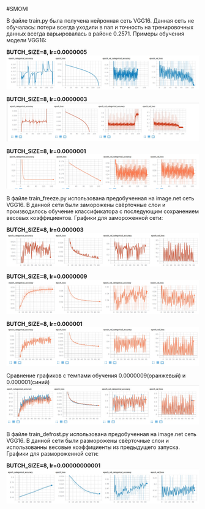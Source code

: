 #SMOMI

В файле train.py была получена нейронная сеть VGG16. Данная сеть не обучалась: потери всегда уходили в nan и точность на тренировочных данных всегда варьировалась в районе 0.2571.
Примеры обучения модели VGG16:

**BUTCH_SIZE=8, lr=0.0000005**
![Image alt](https://github.com/Repsolka/SMOMI/blob/Lab3/Graphs/JustVGG16/butch8_0.0000005.jpg)

**BUTCH_SIZE=8, lr=0.0000003**
![Image alt](https://github.com/Repsolka/SMOMI/blob/Lab3/Graphs/JustVGG16/butch8_0.0000003.jpg)

**BUTCH_SIZE=8, lr=0.0000001**
![Image alt](https://github.com/Repsolka/SMOMI/blob/Lab3/Graphs/JustVGG16/butch8_0.0000001.jpg)

В файле train_freeze.py использована предобученная на image.net сеть VGG16. В данной сети были заморожены свёрточные слои и 
производилось обучение классификатора с последующим сохранением весовых коэффициентов.
Графики для замороженной сети:

**BUTCH_SIZE=8, lr=0.000003**
![Image alt](https://github.com/Repsolka/SMOMI/blob/Lab3/Graphs/PreTrainedFreeze/freeze_8_0.000003.jpg)

**BUTCH_SIZE=8, lr=0.0000009**
![Image alt](https://github.com/Repsolka/SMOMI/blob/Lab3/Graphs/PreTrainedFreeze/freeze_8_0.0000009.jpg)

**BUTCH_SIZE=8, lr=0.000001**
![Image alt](https://github.com/Repsolka/SMOMI/blob/Lab3/Graphs/PreTrainedFreeze/freeze_8_0.000001.jpg)

Сравнение графиков с темпами обучения 0.0000009(оранжевый) и 0.000001(синий)
![Image alt](https://github.com/Repsolka/SMOMI/blob/Lab3/Graphs/PreTrainedFreeze/freeze_8_1vs09.jpg)


В файле train_defrost.py использована предобученная на image.net сеть VGG16. В данной сети были разморожены свёрточные слои
и использованны весовые коэффициенты из предыдущего запуска. 
Графики для размороженной сети:

**BUTCH_SIZE=8, lr=0.00000000001**
![Image alt](https://github.com/Repsolka/SMOMI/blob/Lab3/Graphs/PreTrainedDefrost/defrost_8_0.00000000001.jpg)




